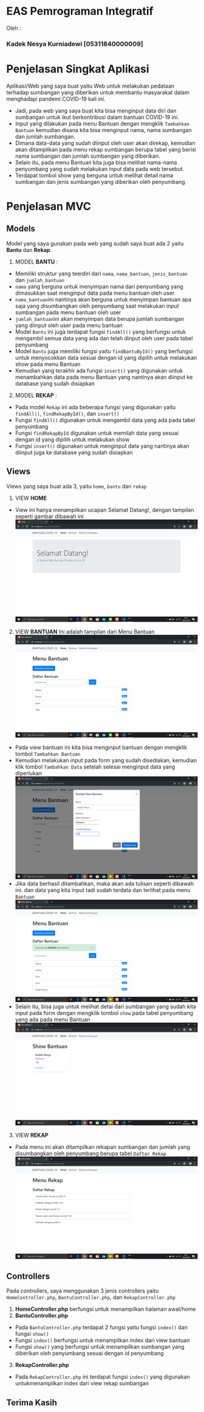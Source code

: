 # EAS Pemrograman Integratif
Oleh :
### Kadek Nesya Kurniadewi [05311840000009]

# Penjelasan Singkat Aplikasi
Aplikasi/Web yang saya buat yaitu Web untuk melakukan pedataan terhadap sumbangan yang diberikan untuk membantu masyarakat dalam menghadapi pandemi COVID-19 kali ini. 
- Jadi, pada web yang saya buat kita bisa menginput data diri dan sumbangan untuk ikut berkontribusi dalam bantuan COVID-19 ini. 
- Input yang dilakukan pada menu Bantuan dengan mengklik `Tambahkan Bantuan` kemudian disana kita bisa menginput nama, nama sumbangan dan jumlah sumbangan. 
- Dimana data-data yang sudah diinput oleh user akan direkap, kemudian akan ditampilkan pada menu rekap sumbangan berupa tabel yang berisi nama sumbangan dan jumlah sumbangan yang diberikan. 
- Selain itu, pada menu Bantuan kita juga bisa melihat nama-nama penyumbang yang sudah melakukan input data pada web tersebut.
- Terdapat tombol show yang berguna untuk melihat detail nama sumbangan dan jenis sumbangan yang diberikan oleh penyumbang.

# Penjelasan MVC 
## Models
Model yang saya gunakan pada web yang sudah saya buat ada 2 yaitu **Bantu** dan **Rekap**. 
1. MODEL **BANTU** :
- Memiliki struktur yang teerdiri dari `nama`, `nama_bantuan`, `jenis_bantuan` dan `jumlah_bantuan`
- `nama` yang berguna untuk menyimpan nama dari penyumbang yang dimasukkan saat menginput data pada menu bantuan oleh user
- `nama_bantuan`ini nantinya akan berguna untuk menyimpan bantuan apa saja yang disumbangkan oleh penyumbang saat melakukan input sumbangan pada menu bantuan oleh user
- `jumlah_bantuan`ini akan menyimpan data berupa jumlah sumbangan yang diinput oleh user pada menu bantuan
- Model `Bantu` ini juga terdapat fungsi `findAll()` yang berfungsi untuk mengambil semua data yang ada dan telah dinput oleh user pada tabel penyumbang
- Model `Bantu` juga memiliki fungsi yaitu `findBantuById()` yang berfungsi untuk menyocokkan data sesuai dengan id yang dipilih untuk melakukan show pada menu Bantuan
- Kemudian yang terakhir ada fungsi `insert()` yang digunakan untuk menambahkan data pada menu Bantuan yang nantinya akan diinput ke database yang sudah disiapkan

2. MODEL **REKAP** :
- Pada model `Rekap` ini ada beberapa fungsi yang digunakan yaitu `findAll()`, `findRekapById()`, dan `insert()`
- Fungsi `findAll()` digunakan untuk mengambil data yang ada pada tabel penyumbang
- Fungsi `findRekapById` digunakan untuk memilah data yang sesuai dengan id yang dipilih untuk melakukan show
- Fungsi `insert()` digunakan untuk menginput data yang nantinya akan diinput juga ke database yang sudah disiapkan

## Views
Views yang saya buat ada 3, yaitu `home`, `bantu` dan `rekap`
1. VIEW **HOME**
- View ini hanya menampilkan ucapan Selamat Datang!, dengan tampilan seperti gambar dibawah ini 
![](img/home.png)

2. VIEW  **BANTUAN**
Ini adalah tampilan dari Menu Bantuan
![](img/bantuan.png)
- Pada view bantuan ini kita bisa menginput bantuan dengan mengklik tombol `Tambahkan Bantuan`
- Kemudian melakukan input pada form yang sudah disediakan, kemudian klik tombol `Tambahkan Data` setelah selesai menginput data yang diperlukan
![](img/tambah.png)
- Jika data berhasil ditambahkan, maka akan ada tulisan seperti dibawah ini. dan data yang kita input tadi sudah terdata dan terlihat pada menu `Bantuan`
![](img/berhasil.png)
- Selain itu, bisa juga untuk melihat detai dari sumbangan yang sudah kita input pada form dengan mengklik tombol `show` pada tabel penyumbang yang ada pada menu Bantuan
![](img/show.png)

3. VIEW **REKAP**
- Pada menu ini akan ditampilkan rekapan sumbangan dan jumlah yang disumbangkan oleh penyumbang berupa tabel `Daftar Rekap`
![](img/rekap.png)

## Controllers
Pada controllers, saya menggunakan 3 jenis controllers yaitu `HomeController.php`, `BantuController.php`, dan `RekapController.php`
1. **HomeController.php** berfungsi untuk menampilkan halaman awal/home
2. **BantuController.php**
- Pada `BantuController.php` terdapat 2 fungsi yaitu fungsi `index()` dan fungsi `show()`
- Fungsi `index()` berfungsi untuk menampilkan index dari view bantuan
- Fungsi `show()` yang berfungsi untuk menampilkan sumbangan yang diberikan oleh penyumbang sesuai dengan id penyumbang
3. **RekapController.php**
- Pada `RekapController.php` ini terdapat fungsi `index()` yang digunakan untukmenampilkan index dari view rekap sumbangan

## Terima Kasih
